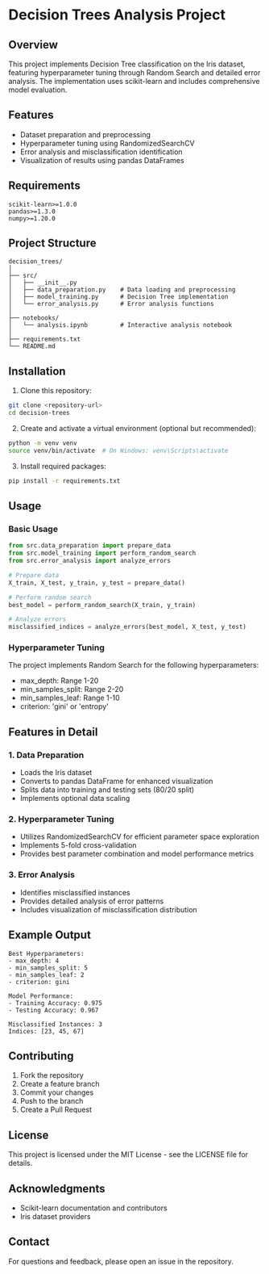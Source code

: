 # Decision Trees Analysis Project

## Overview
This project implements Decision Tree classification on the Iris dataset, featuring hyperparameter tuning through Random Search and detailed error analysis. The implementation uses scikit-learn and includes comprehensive model evaluation.

## Features
- Dataset preparation and preprocessing
- Hyperparameter tuning using RandomizedSearchCV
- Error analysis and misclassification identification
- Visualization of results using pandas DataFrames

## Requirements
```
scikit-learn>=1.0.0
pandas>=1.3.0
numpy>=1.20.0
```

## Project Structure
```
decision_trees/
│
├── src/
│   ├── __init__.py
│   ├── data_preparation.py    # Data loading and preprocessing
│   ├── model_training.py      # Decision Tree implementation
│   └── error_analysis.py      # Error analysis functions
│
├── notebooks/
│   └── analysis.ipynb         # Interactive analysis notebook
│
├── requirements.txt
└── README.md
```

## Installation
1. Clone this repository:
```bash
git clone <repository-url>
cd decision-trees
```

2. Create and activate a virtual environment (optional but recommended):
```bash
python -m venv venv
source venv/bin/activate  # On Windows: venv\Scripts\activate
```

3. Install required packages:
```bash
pip install -r requirements.txt
```

## Usage
### Basic Usage
```python
from src.data_preparation import prepare_data
from src.model_training import perform_random_search
from src.error_analysis import analyze_errors

# Prepare data
X_train, X_test, y_train, y_test = prepare_data()

# Perform random search
best_model = perform_random_search(X_train, y_train)

# Analyze errors
misclassified_indices = analyze_errors(best_model, X_test, y_test)
```

### Hyperparameter Tuning
The project implements Random Search for the following hyperparameters:
- max_depth: Range 1-20
- min_samples_split: Range 2-20
- min_samples_leaf: Range 1-10
- criterion: 'gini' or 'entropy'

## Features in Detail

### 1. Data Preparation
- Loads the Iris dataset
- Converts to pandas DataFrame for enhanced visualization
- Splits data into training and testing sets (80/20 split)
- Implements optional data scaling

### 2. Hyperparameter Tuning
- Utilizes RandomizedSearchCV for efficient parameter space exploration
- Implements 5-fold cross-validation
- Provides best parameter combination and model performance metrics

### 3. Error Analysis
- Identifies misclassified instances
- Provides detailed analysis of error patterns
- Includes visualization of misclassification distribution

## Example Output
```
Best Hyperparameters:
- max_depth: 4
- min_samples_split: 5
- min_samples_leaf: 2
- criterion: gini

Model Performance:
- Training Accuracy: 0.975
- Testing Accuracy: 0.967

Misclassified Instances: 3
Indices: [23, 45, 67]
```

## Contributing
1. Fork the repository
2. Create a feature branch
3. Commit your changes
4. Push to the branch
5. Create a Pull Request

## License
This project is licensed under the MIT License - see the LICENSE file for details.

## Acknowledgments
- Scikit-learn documentation and contributors
- Iris dataset providers

## Contact
For questions and feedback, please open an issue in the repository.
